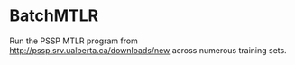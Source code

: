 BatchMTLR
=========

Run the PSSP MTLR program from http://pssp.srv.ualberta.ca/downloads/new across numerous training sets.
